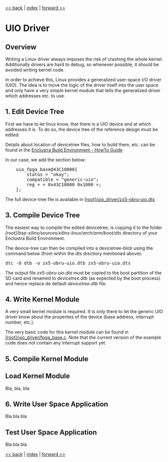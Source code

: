 [<< back](04_devmem.md) | [index](01_index.md) | [forward >> ](04_uio_driver.md)

# UIO Driver

## Overview

Writing a Linux driver always imposes the risk of crashing the whole kernel. Additionally drivers are hard to debug, so whenever possible, it should be avoided writing kernel code.

In order to achieve this, Linux provides a generalized user-space I/O driver (UIO). The idea is to move the logic of the driver itself into the user space and only have a very simple kernel module that tells the generalized driver which addresses etc. to use.

## 1. Edit Device Tree

First we have to let linux know, that there is a UIO device and at which addresses it is. To do so, the device tree of the reference design must be edited.

Details about location of devicetree files, how to build them, etc. can be found in the  [Enclustra Build Environment - HowTo Guide](https://download.enclustra.com/public_files/Design_Support/Application%20Notes/Enclustra_Build_Environment_HowToGuide_V02.pdf)

In our case, we add the section below:

<pre>
    uio_fpga_base@43C10000{	
		status = "okay";
		compatible = "generic-uio";
		reg = < 0x43C10000 0x1000 >;
	};
</pre>

The full device-tree file is available in [[root]/uio_driver/zx5-obru-uio.dts](../uio_driver/zx5-obru-uio.dts)

## 3. Compile Device Tree

The easiest way to compile the edited devicetree, is copying it to the folder *[root]/bsp-xilinx/sources/xilinx-linux/arch/arm/boot/dts* directory of your Enclustra Build Environment.

The device-tree can then be compiled into a devicetree-blob using the command below (from within the *dts* drectiory mentioned above):

<pre>
dtc -O dtb -o zx5-obru-uio.dtb zx5-obru-uio.dts
</pre>

The output file *zx5-obru-uio.dts* must be copied to the boot partition of the SD card and renamed to *devicetree.dtb* (as expected by the boot process) and hence replace de default *devicetree.dtb* file.

## 4. Write Kernel Module

A very small kernel module is required. It is only there to let the generic UIO driver know about the properties of the device (base address, interrupt number, etc.). 

The very basic code for this kernel module can be found in [[root]/uio_driver/fpga_base.c](../uio_driver/fpga_base.c). Note that the current version of the example code does not contain any interrupt support yet.

## 5. Compile Kernel Module



## Load Kernel Module

Bla, bla, bla

## 6. Write User Space Application

Bla bla bla

## Test User Space Application

Bla bla bla



[<< back](04_devmem.md) | [index](01_index.md) | [forward >> ](04_uio_driver.md)